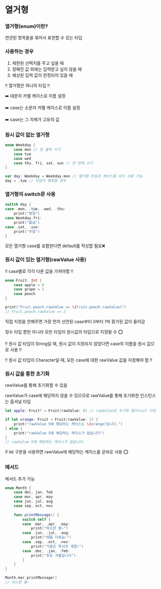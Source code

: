 # 열거형

### 열거형(enum)이란?

연관된 항목들을 묶어서 표현할 수 있는 타입

### 사용하는 경우

1. 제한된 선택지를 주고 싶을 때
2. 정해진 값 외에는 입력받고 싶지 않을 때
3. 예상된 입력 값이 한정되어 있을 때

‼️ 열거형은 하나의 타입 ‼️

➡️ 대문자 카멜 케이스로 이름 설정

➡️ case는 소문자 카멜 케이스로 이름 설정

➡️ case는 그 자체가 고유의 값

### 원시 값이 없는 열거형

```swift
enum Weekday {
	case mon // 한 줄씩 쓰기
	case tue
	case wed
	case thu, fri, sat, sun // 한 번에 쓰기
}
```

```swift
var day: Weekday = Weekday.mon // 열거형 타입과 케이스를 모두 사용 가능
day = .tue // 타입이 명확할 경우
```

### 열거형의 switch문 사용

```swift
switch day {
case .mon, .tue, .wed, .thu:
	print("평일")
case Weekday.fri:
	print("불금")
case .sat, .sun:
	print("주말")
}
```

모든 열거형 case를 포함한다면 default를 작성할 필요❌

### 원시 값이 있는 열거형(rawValue 사용)

‼️ case별로 각각 다른 값을 가져야함 ‼️

```swift
enum Fruit: Int {
	case apple = 0
	case grape = 1
	case peach
}

print("Fruit.peach.rawValue == \(Fruit.peach.rawValue)")
// Fruit.peach.rawValue == 2
```

직접 지정을 안해주면 가장 먼저 선언된 case부터 0부터 1씩 증가된 값이 들어감

정수 타입 뿐만 아니라 모든 타입이 원시값의 타입으로 지정될 수 ⭕️

‼️ 원시 값 타입이 String일 때, 원시 값이 지정되지 않았다면 case의 이름을 원시 값으로 사용 ‼️

‼️ 원시 값 타입이 Character일 때, 모든 case에 대한 rawValue 값을 지정해야 함 ‼️

### 원시 값을 통한 초기화

rawValue를 통해 초기화할 수 있음

rawValue가 case에 해당하지 않을 수 있으므로 rawValue를 통해 초기화한 인스턴스는 옵셔널 타입

```swift
let apple: Fruit? = Fruit(rawValue: 0) // rawValue로 초기화 함(Fruit 타입 아님)
```

```swift
if let orange: Fruit = Fruit(rawValue: 5) {
	print("rawValue 5에 해당하는 케이스는 \(orange)입니다.")
} else {
	print("rawValue 5에 해당하는 케이스가 없습니다")
}
// rawValue 5에 해당하는 케이스가 없습니다.
```

if let 구문을 사용하면 rawValue에 해당하는 케이스를 곧바로 사용 ⭕️

### 메서드

메서드 추가 가능

```swift
enum Month {
    case dec, jan, feb
    case mar, apr, may
    case jun, jul, aug
    case sep, oct, nov
    
    func printMessage() {
        switch self {
        case .mar, .apr, .may:
            print("따스한 봄~")
        case .jun, .jul, .aug:
            print("여름 더워요~")
        case .sep, .oct, .nov:
            print("가을은 독서의 계절!")
        case .dec, .jan, .feb:
            print("추운 겨울입니다")
        }
    }
}

Month.mar.printMessage()
// 따스한 봄~
```